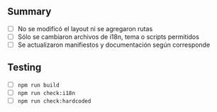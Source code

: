 ## Summary
- [ ] No se modificó el layout ni se agregaron rutas
- [ ] Sólo se cambiaron archivos de i18n, tema o scripts permitidos
- [ ] Se actualizaron manifiestos y documentación según corresponde

## Testing
- [ ] `npm run build`
- [ ] `npm run check:i18n`
- [ ] `npm run check:hardcoded`
